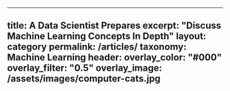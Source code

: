 <!-- ---
title: A Data Scientist Prepares
excerpt: "Discuss Machine Learning Concepts In Depth"
layout: collection
permalink: /articles/
collection: articles
entries_layout: grid
classes: wide
header:
  overlay_color: "#000"
  overlay_filter: "0.5"
  overlay_image: /assets/images/computer-cats.jpg
--- -->

---
title: A Data Scientist Prepares
excerpt: "Discuss Machine Learning Concepts In Depth"
layout: category
permalink: /articles/
taxonomy: Machine Learning
header:
  overlay_color: "#000"
  overlay_filter: "0.5"
  overlay_image: /assets/images/computer-cats.jpg
---

<!-- Sample post listing for the category `Machine Learning`. -->